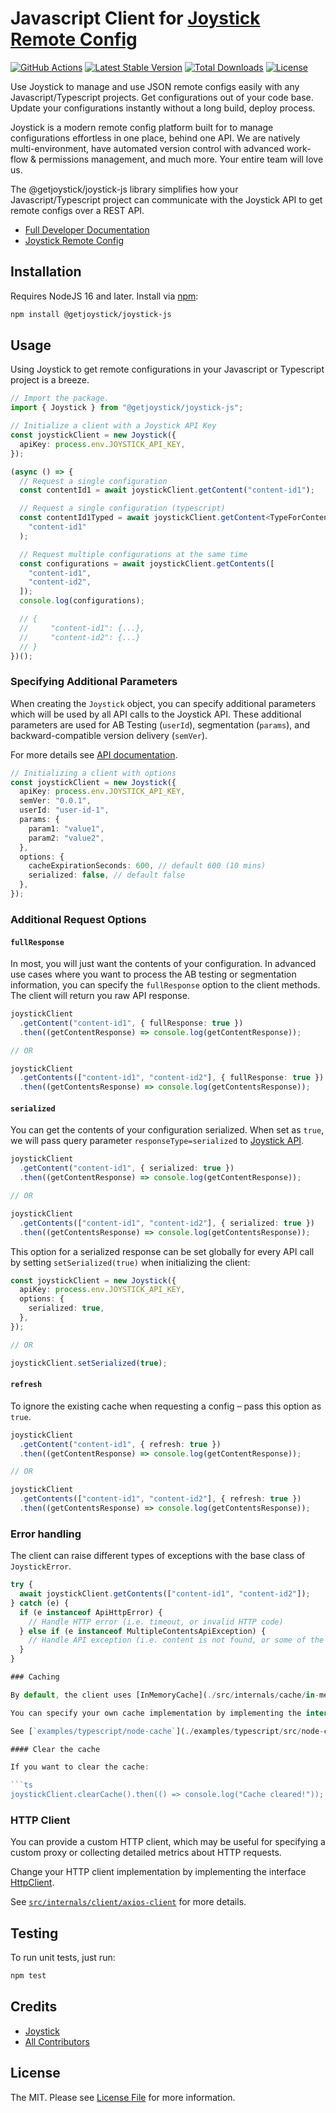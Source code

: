 # Javascript Client for [Joystick Remote Config](https://www.getjoystick.com/)

[![GitHub Actions](https://github.com/getjoystick/joystick-js/actions/workflows/build.yaml/badge.svg)](https://github.com/getjoystick/joystick-js/actions?query=branch%3Amain)
[![Latest Stable Version](https://img.shields.io/npm/v/@getjoystick/joystick-js)](https://www.npmjs.com/package/@getjoystick/joystick-js)
[![Total Downloads](https://img.shields.io/npm/dw/@getjoystick/joystick-js)](https://www.npmjs.com/package/@getjoystick/joystick-js)
[![License](https://img.shields.io/npm/l/@getjoystick/joystick-js)](https://www.npmjs.com/package/@getjoystick/joystick-js)

Use Joystick to manage and use JSON remote configs easily with any Javascript/Typescript projects. Get configurations out of your code base. Update your configurations instantly without a long build, deploy process.

Joystick is a modern remote config platform built for to manage configurations effortless in one place, behind one API. We are natively multi-environment, have automated version control with advanced work-flow & permissions management, and much more. Your entire team will love us.

The @getjoystick/joystick-js library simplifies how your Javascript/Typescript project can communicate with the Joystick API to get remote configs over a REST API.

- [Full Developer Documentation](https://docs.getjoystick.com)
- [Joystick Remote Config](https://getjoystick.com)

## Installation

Requires NodeJS 16 and later. Install via [npm](https://docs.npmjs.com/downloading-and-installing-node-js-and-npm#using-a-node-installer-to-install-nodejs-and-npm):

```bash
npm install @getjoystick/joystick-js
```

## Usage

Using Joystick to get remote configurations in your Javascript or Typescript project is a breeze.

```ts
// Import the package.
import { Joystick } from "@getjoystick/joystick-js";

// Initialize a client with a Joystick API Key
const joystickClient = new Joystick({
  apiKey: process.env.JOYSTICK_API_KEY,
});

(async () => {
  // Request a single configuration
  const contentId1 = await joystickClient.getContent("content-id1");

  // Request a single configuration (typescript)
  const contentId1Typed = await joystickClient.getContent<TypeForContentId1>(
    "content-id1"
  );

  // Request multiple configurations at the same time
  const configurations = await joystickClient.getContents([
    "content-id1",
    "content-id2",
  ]);
  console.log(configurations);

  // {
  //     "content-id1": {...},
  //     "content-id2": {...}
  // }
})();
```

### Specifying Additional Parameters

When creating the `Joystick` object, you can specify additional parameters which will be used by all API calls to the Joystick API. These additional parameters are used for AB Testing (`userId`), segmentation (`params`), and backward-compatible version delivery (`semVer`).

For more details see [API documentation](https://docs.getjoystick.com/api-reference/).

```ts
// Initializing a client with options
const joystickClient = new Joystick({
  apiKey: process.env.JOYSTICK_API_KEY,
  semVer: "0.0.1",
  userId: "user-id-1",
  params: {
    param1: "value1",
    param2: "value2",
  },
  options: {
    cacheExpirationSeconds: 600, // default 600 (10 mins)
    serialized: false, // default false
  },
});
```

### Additional Request Options

#### `fullResponse`

In most, you will just want the contents of your configuration. In advanced use cases where you want to process the AB testing or segmentation information, you can specify the `fullResponse` option to the client methods. The client will return you raw API response.

```ts
joystickClient
  .getContent("content-id1", { fullResponse: true })
  .then((getContentResponse) => console.log(getContentResponse));

// OR

joystickClient
  .getContents(["content-id1", "content-id2"], { fullResponse: true })
  .then((getContentsResponse) => console.log(getContentsResponse));
```

#### `serialized`

You can get the contents of your configuration serialized. When set as `true`, we will pass query parameter `responseType=serialized` to [Joystick API](https://docs.getjoystick.com/api-reference-combine/).

```ts
joystickClient
  .getContent("content-id1", { serialized: true })
  .then((getContentResponse) => console.log(getContentResponse));

// OR

joystickClient
  .getContents(["content-id1", "content-id2"], { serialized: true })
  .then((getContentsResponse) => console.log(getContentsResponse));
```

This option for a serialized response can be set globally for every API call by setting `setSerialized(true)` when initializing the client:

```ts
const joystickClient = new Joystick({
  apiKey: process.env.JOYSTICK_API_KEY,
  options: {
    serialized: true,
  },
});

// OR

joystickClient.setSerialized(true);
```

#### `refresh`

To ignore the existing cache when requesting a config – pass this option as `true`.

```ts
joystickClient
  .getContent("content-id1", { refresh: true })
  .then((getContentResponse) => console.log(getContentResponse));

// OR

joystickClient
  .getContents(["content-id1", "content-id2"], { refresh: true })
  .then((getContentsResponse) => console.log(getContentsResponse));
```

### Error handling

The client can raise different types of exceptions with the base class of `JoystickError`.

````ts
try {
  await joystickClient.getContents(["content-id1", "content-id2"]);
} catch (e) {
  if (e instanceof ApiHttpError) {
    // Handle HTTP error (i.e. timeout, or invalid HTTP code)
  } else if (e instanceof MultipleContentsApiException) {
    // Handle API exception (i.e. content is not found, or some of the keys can't be retrieved)
  }
}

### Caching

By default, the client uses [InMemoryCache](./src/internals/cache/in-memory-cache.ts), based on Map, which means the cache will be erased after application restart.

You can specify your own cache implementation by implementing the interface [SdkCache](./src/internals/cache/sdk-cache.ts).

See [`examples/typescript/node-cache`](./examples/typescript/src/node-cache) or [`examples/typescript/redis-cache`](./examples/typescript/src/redis-cache) for more details.

#### Clear the cache

If you want to clear the cache:

```ts
joystickClient.clearCache().then(() => console.log("Cache cleared!"));
````

### HTTP Client

You can provide a custom HTTP client, which may be useful for specifying a custom proxy or collecting detailed metrics about HTTP requests.

Change your HTTP client implementation by implementing the interface [HttpClient](./src/internals/client/http-client.ts).

See [`src/internals/client/axios-client`](./src/internals/client/axios-client.ts) for more details.

## Testing

To run unit tests, just run:

```bash
npm test
```

## Credits

- [Joystick](https://github.com/getjoystick)
- [All Contributors](graphs/contributors)

## License

The MIT. Please see [License File](LICENSE.md) for more information.
